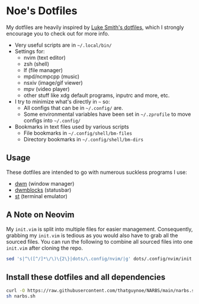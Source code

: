 # Noe's Dotfiles

My dotfiles are heavily inspired by [Luke Smith's dotfiles](https://github.com/LukeSmithxyz/voidrice), which I strongly encourage you to check out for more info.

* Very useful scripts are in `~/.local/bin/`
* Settings for:
    * nvim (text editor)
    * zsh (shell)
    * lf (file manager)
    * mpd/ncmpcpp (music)
    * nsxiv (image/gif viewer)
    * mpv (video player)
    * other stuff like xdg default programs, inputrc and more, etc.
* I try to minimize what's directly in `~` so:
    * All configs that can be in `~/.config/` are.
    * Some environmental variables have been set in `~/.zprofile` to move configs into `~/.config/`
* Bookmarks in text files used by various scripts
    * File bookmarks in `~/.config/shell/bm-files`
    * Directory bookmarks in `~/.config/shell/bm-dirs`

## Usage

These dotfiles are intended to go with numerous suckless programs I use:

* [dwm](https://github.com/thatguynoe/dwm) (window manager)
* [dwmblocks](https://github.com/thatguynoe/dwmblocks) (statusbar)
* [st](https://github.com/thatguynoe/st) (terminal emulator)

## A Note on Neovim

My `init.vim` is split into multiple files for easier management. Consequently, grabbing my `init.vim` is tedious as you would also have to grab all the sourced files. You can run the following to combine all sourced files into one `init.vim` after cloning the repo.

```sh
sed 's|^\([^/]*\/\)\{2\}|dots/\.config/nvim/|g' dots/.config/nvim/init.vim | xargs cat > combined_init.vim
```

## Install these dotfiles and all dependencies

```sh
curl -O https://raw.githubusercontent.com/thatguynoe/NARBS/main/narbs.sh
sh narbs.sh
```

